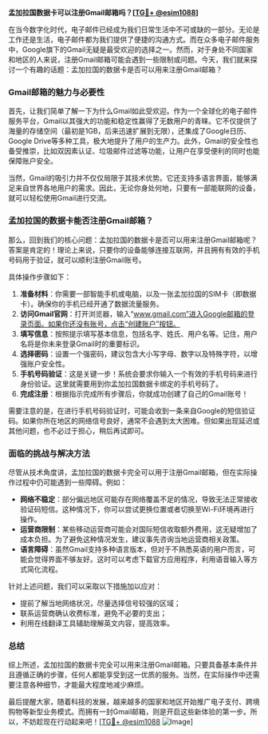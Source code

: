 **孟加拉国数据卡可以注册Gmail邮箱吗？[[TG💪+ @esim1088](https://t.me/s/esim1088)]**

在当今数字化时代，电子邮件已经成为我们日常生活中不可或缺的一部分。无论是工作还是生活，电子邮件都为我们提供了便捷的沟通方式。而在众多电子邮件服务中，Google旗下的Gmail无疑是最受欢迎的选择之一。然而，对于身处不同国家和地区的人来说，注册Gmail邮箱可能会遇到一些限制或问题。今天，我们就来探讨一个有趣的话题：孟加拉国的数据卡是否可以用来注册Gmail邮箱？

### Gmail邮箱的魅力与必要性

首先，让我们简单了解一下为什么Gmail如此受欢迎。作为一个全球化的电子邮件服务平台，Gmail以其强大的功能和稳定性赢得了无数用户的青睐。它不仅提供了海量的存储空间（最初是1GB，后来迅速扩展到无限），还集成了Google日历、Google Drive等多种工具，极大地提升了用户的生产力。此外，Gmail的安全性也备受推崇，比如双因素认证、垃圾邮件过滤等功能，让用户在享受便利的同时也能保障账户安全。

当然，Gmail的吸引力并不仅仅局限于其技术优势。它还支持多语言界面，能够满足来自世界各地用户的需求。因此，无论你身处何地，只要有一部能联网的设备，就可以轻松使用Gmail进行交流。

### 孟加拉国的数据卡能否注册Gmail邮箱？

那么，回到我们的核心问题：孟加拉国的数据卡是否可以用来注册Gmail邮箱呢？答案是肯定的！理论上来说，只要你的设备能够连接互联网，并且拥有有效的手机号码用于验证，就可以顺利注册Gmail账号。

具体操作步骤如下：
1. **准备材料**：你需要一部智能手机或电脑，以及一张孟加拉国的SIM卡（即数据卡）。确保你的手机已经开通了数据流量服务。
2. **访问Gmail官网**：打开浏览器，输入“www.gmail.com”进入Google邮箱的登录页面。如果你还没有账号，点击“创建账户”按钮。
3. **填写信息**：按照提示填写基本信息，包括名字、姓氏、用户名等。记住，用户名将是你未来登录Gmail时的重要标识。
4. **选择密码**：设置一个强密码，建议包含大小写字母、数字以及特殊字符，以增强账户安全性。
5. **手机号码验证**：这是关键一步！系统会要求你输入一个有效的手机号码来进行身份验证。这里就需要用到你孟加拉国数据卡绑定的手机号码了。
6. **完成注册**：根据指示完成所有步骤后，你就成功创建了自己的Gmail账号！

需要注意的是，在进行手机号码验证时，可能会收到一条来自Google的短信验证码。如果你所在地区的网络信号良好，通常不会遇到太大困难。但如果出现延迟或其他问题，也不必过于担心，稍后再试即可。

### 面临的挑战与解决方法

尽管从技术角度讲，孟加拉国的数据卡完全可以用于注册Gmail邮箱，但在实际操作过程中仍可能遇到一些障碍。例如：

- **网络不稳定**：部分偏远地区可能存在网络覆盖不足的情况，导致无法正常接收验证码短信。这种情况下，你可以尝试更换位置或者切换至Wi-Fi环境再进行操作。
- **运营商限制**：某些移动运营商可能会对国际短信收取额外费用，这无疑增加了成本负担。为了避免这种情况发生，建议事先咨询当地运营商相关政策。
- **语言障碍**：虽然Gmail支持多种语言版本，但对于不熟悉英语的用户而言，可能会觉得界面不够友好。这时可以考虑下载官方应用程序，利用语音输入等方式简化流程。

针对上述问题，我们可以采取以下措施加以应对：
- 提前了解当地网络状况，尽量选择信号较强的区域；
- 联系运营商确认收费标准，避免不必要的支出；
- 利用在线翻译工具辅助理解英文内容，提高效率。

### 总结

综上所述，孟加拉国的数据卡完全可以用来注册Gmail邮箱。只要具备基本条件并且遵循正确的步骤，任何人都能享受到这一优质的服务。当然，在实际操作中还需要注意各种细节，才能最大程度地减少麻烦。

最后提醒大家，随着科技的发展，越来越多的国家和地区开始推广电子支付、跨境购物等新型业务模式。而拥有一封Gmail邮箱，则是开启这些新体验的第一步。所以，不妨趁现在行动起来吧！[[TG💪+ @esim1088](https://t.me/s/esim1088) ![Image](https://i.postimg.cc/4NQfJmqS/Snipaste-2025-05-13-00-14-12.png)]
